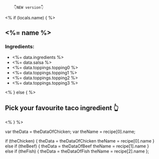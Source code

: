  
 
 
        👇NEW version👇


<!-- THIS ONE IS FOR INDEX.EJS-->
<% if (locals.name) { %>
      <h2> <%= name %></h2>
      <h3>Ingredients:</h3>
      <ul id="ingredientsList">
        <li> <%= data.ingredients %></li>
        <li> <%= data.salsa %></li>
        <li> <%= data.toppings.topping0 %></li>
        <li> <%= data.toppings.topping1 %></li>
        <li> <%= data.toppings.topping2 %></li>
        <li> <%= data.toppings.topping3 %></li>
      </ul>
    <% } else { %>
      <h2>Pick your favourite taco ingredient 👆</h2>
    <% } %>  



<!-- THIS ONE IS ON TOP OF APP.POST-->
var theData = theDataOfChicken;
var theName = recipe[0].name;

<!-- THIS ONE IS INSIDE APP.POST(right after req.body) -->
if (theChicken) {
    theData = theDataOfChicken
    theName = recipe[0].name
  } else if (theBeef) {
    theData = theDataOfBeef
    theName = recipe[1].name
  } else if (theFish) {
    theData = theDataOfFish
    theName = recipe[2].name
  };

<!-- THIS ONE IS INSIDE RES.RENDER (IN APP.POST), RENDERED AS AN OUTPUT TO AN EJS TEMPLATE-->